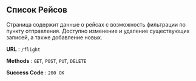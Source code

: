 ## Список Рейсов

Страница содержит данные о рейсах с возможность фильтрации по пункту отправления.
Доступно изменение и удаление существующих записей, а также добавление новых.

**URL** : `/flight`

**Methods** : `GET`, `POST`, `PUT`, `DELETE`

**Success Code** : `200 OK`